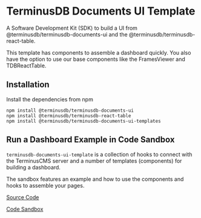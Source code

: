 # TerminusDB Documents UI Template
A Software Development Kit (SDK) to build a UI from @terminusdb/terminusdb-documents-ui and the @terminusdb/terminusdb-react-table. 

This template has components to assemble a dashboard quickly. You also have the option to use our base components like the FramesViewer and TDBReactTable. 

## Installation
Install the dependencies from npm

```
npm install @terminusdb/terminusdb-documents-ui
npm install @terminusdb/terminusdb-react-table
npm install @terminusdb/terminusdb-documents-ui-templates
```
## Run a Dashboard Example in Code Sandbox
`terminusdb-documents-ui-template` is a collection of hooks to connect with the TerminusCMS server
and a number of templates (components) for building a dashboard.

The sandbox features an example and how to use the components and hooks to assemble your pages.

[Source Code](https://github.com/terminusdb/dashboard-examples-sandbox/tree/main/terminusdb-documents-ui-template-example/dashboard-demo)

[Code Sandbox](https://codesandbox.io/s/github/terminusdb/dashboard-examples-sandbox/tree/main/terminusdb-documents-ui-template-example/dashboard-demo)
